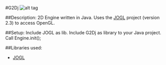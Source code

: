 #G2Dj
![alt tag](http://jfcameron.github.io/Images/WebInterface_DirectoryExplorer/Big.png "")

##Description:
2D Engine written in Java. Uses the [JOGL](http://jogamp.org/) project (version 2.3) to access OpenGL.

##Setup:
Include JOGL as lib.
Include G2Dj as library to your Java project.
Call Engine.init();

##Libraries used:
* [JOGL](http://jogamp.org/)